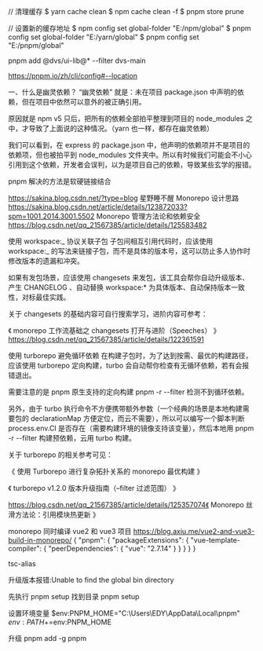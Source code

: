 // 清理缓存
$ yarn cache clean
$ npm cache clean -f
$ pnpm store prune

// 设置新的缓存地址
$ npm config set global-folder "E:/npm/global"
$ pnpm config set global-folder "E:/yarn/global"
$ pnpm config set "E:/pnpm/global"

pnpm add @dvs/ui-lib@\* --filter dvs-main

https://pnpm.io/zh/cli/config#--location

一、什么是幽灵依赖？
“幽灵依赖” 就是：未在项目 package.json 中声明的依赖，但在项目中依然可以意外的被正确引用。

原因就是 npm v5 只后，把所有的依赖全部拍平整理到项目的 node_modules 之中，才导致了上面说的这种情况。（yarn 也一样，都存在幽灵依赖）

我们可以看到，在 express 的 package.json 中，他声明的依赖项并不是项目的依赖项，但也被拍平到 node_modules 文件夹中。所以有时候我们可能会不小心引用到这个依赖，开发者会误判，以为是项目自己的依赖，导致某些玄学的报错。

pnpm 解决的方法是软硬链接结合

https://sakina.blog.csdn.net/?type=blog 星野睡不醒
Monorepo 设计思路 https://sakina.blog.csdn.net/article/details/123872033?spm=1001.2014.3001.5502
Monorepo 管理方法论和依赖安全 https://blog.csdn.net/qq_21567385/article/details/125583482

使用 workspace:_ 协议关联子包
子包间相互引用代码时，应该使用 workspace:_ 的写法来链接子包，而不是具体的版本号，这可以防止多人协作时修改版本的遗漏和冲突。

如果有发包场景，应该使用 changesets 来发包，该工具会帮你自动升级版本、产生 CHANGELOG 、自动替换 workspace:\* 为具体版本、自动保持版本一致性，对标最佳实践。

关于 changesets 的基础内容可自行搜索学习，进阶内容可参考：

《 monorepo 工作流基础之 changesets 打开与进阶（Speeches） 》https://blog.csdn.net/qq_21567385/article/details/122361591

使用 turborepo 避免循环依赖
在构建子包时，为了达到按需、最优的构建路径，应该使用 turborepo 定向构建，turbo 会自动帮你检查有无循环依赖，若有会报错退出。

需要注意的是 pnpm 原生支持的定向构建 pnpm -r --filter 检测不到循环依赖。

另外，由于 turbo 执行命令不方便携带额外参数（一个经典的场景是本地构建需要包的 declarationMap 方便定位，而云不需要），所以可以编写一个脚本判断 process.env.CI 是否存在（需要构建环境的镜像支持该变量），然后本地用 pnpm -r --filter 构建预依赖，云用 turbo 构建。

关于 turborepo 的相关参考可见：

《 使用 Turborepo 进行复杂拓扑关系的 monorepo 最优构建 》

《 turborepo v1.2.0 版本升级指南（–filter 过滤范围） 》

https://blog.csdn.net/qq_21567385/article/details/125357074《 Monorepo 丝滑方法论：引用模块热更新 》

monorepo 同时编译 vue2 和 vue3 项目 https://blog.axiu.me/vue2-and-vue3-build-in-monorepo/
{
"pnpm": {
"packageExtensions": {
"vue-template-compiler": {
"peerDependencies": {
"vue": "2.7.14"
}
}
}
}
}

tsc-alias

升级版本报错:Unable to find the global bin directory

先执行 pnpm setup 找到目录
pnpm setup

设置环境变量
$env:PNPM_HOME="C:\Users\EDY\AppData\Local\pnpm\"
$env:PATH+=$env:PNPM_HOME

升级
pnpm add -g pnpm
